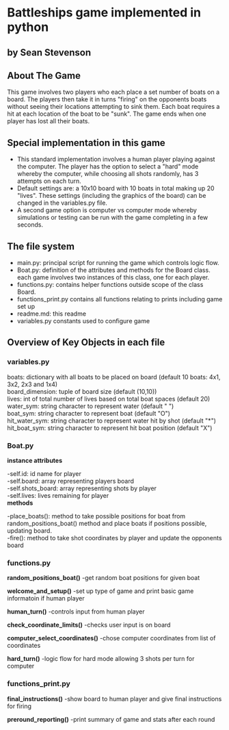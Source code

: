 # Battleships game implemented in python
## by Sean Stevenson

## About The Game

This game involves two players who each place a set number of boats on a board. The players then take it in turns "firing" on the opponents boats without seeing their locations attempting to sink them. Each boat requires a hit at each location of the boat to be "sunk". The game ends when one player has lost all their boats.

## Special implementation in this game

- This standard implementation involves a human player playing against the computer. The player has the option to select a "hard" mode whereby the computer, while choosing all shots randomly, has 3 attempts on each turn.
- Default settings are: a 10x10 board with 10 boats in total making up 20 "lives". These settings (including the graphics of the board) can be changed in the variables.py file.
- A second game option is computer vs computer mode whereby simulations or testing can be run with the game completing in a few seconds.

## The file system

- main.py:            principal script for running the game which controls logic flow.
- Boat.py:            definition of the attributes and methods for the Board class. each game involves two instances of this class, one for each player.
- functions.py:       contains helper functions outside scope of the class Board.
- functions_print.py  contains all functions relating to prints including game set up
- readme.md:          this readme
- variables.py        constants used to configure game


## Overview of Key Objects in each file


### **variables.py**

boats:              dictionary with all boats to be placed on board (default 10 boats: 4x1, 3x2, 2x3 and 1x4)  
board_dimension:    tuple of board size (default (10,10))  
lives:              int of total number of lives based on total boat spaces (default 20)  
water_sym:          string character to represent water (default " ")  
boat_sym:           string character to represent boat (default "O")  
hit_water_sym:      string character to represent water hit by shot (default "*")  
hit_boat_sym:       string character to represent hit boat position (default "X")


### **Boat.py**

**instance attributes**

-self.id: id name for player  
-self.board: array representing players board  
-self.shots_board: array representing shots by player  
-self.lives: lives remaining for player  
**methods**

-place_boats(): method to take possible positions for boat from random_positions_boat() method and place boats if positions possible, updating board.  
-fire(): method to take shot coordinates by player and update the opponents board  


### **functions.py**

**random_positions_boat()**
-get random boat positions for given boat

**welcome_and_setup()**
-set up type of game and print basic game informatoin if human player

**human_turn()**
-controls input from human player

**check_coordinate_limits()**
-checks user input is on board

**computer_select_coordinates()**
-chose computer coordinates from list of coordinates

**hard_turn()**
-logic flow for hard mode allowing 3 shots per turn for computer


### **functions_print.py**

**final_instructions()**
-show board to human player and give final instructions for firing

**preround_reporting()**
-print summary of game and stats after each round